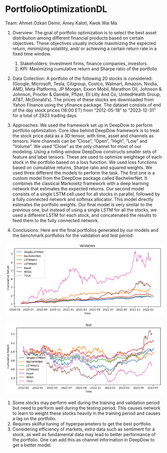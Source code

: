 # PortfolioOptimizationDL


Team: Ahmet Ozkan Demir, Amey Kaloti, Kwok Wai Ma

1. Overview:
The goal of portfolio optimization is to select the best asset distribution among different financial products based on certain objectives. These objectives usually include maximizing the expected return, minimizing volatility, and/ or achieving a certain return rate in a fixed time window.

      1. Stakeholders: Investment firms, finance companies, investors
      2. KPI: Maximizing cumulative return and Sharpe ratio of the portfolio


2. Data Collection:
A portfolio of the following 20 stocks is considered: (Google, Microsoft, Tesla, Citigroup, Costco, Walmart, Amazon, Nvidia, AMD, Meta Platforms, JP Morgan, Exxon Mobil, Marathon Oil, Johnson & Johnson, Procter & Gamble, Pfizer, Eli Lilly And Co, UnitedHealth Group, AT&T, McDonald’s). The prices of these stocks are downloaded from Yahoo Finance using the yfinance package. The dataset consists of end of the day stock prices (16:00 ET) from ”2012-05-18” to ”2023-12-31” for a total of 2923 trading days.

3. Approaches:
We used the framework set up in DeepDow to perform portfolio optimization. Core idea behind DeepDow framework is to treat the stock price data as a 3D tensor, with time, asset and channels as tensors. Here channels can be ”Close”, ”Open”, ”High”, ”Low” and ”Volume”. We used ”Close” as the only channel for most of our modeling. Using a rolling window DeepDow constructs smaller sets of feature and label tensors. These are used to optimize weightage of each stock in the portfolio based on a loss function. We used loss functions based on cumulative returns, Sharpe ratio and squared weights.
We used three different the models to perform the task. The first one is a custom model from the DeepDow package called BachelierNet. It combines the classical Markowitz framework with a deep learning network that estimates the expected returns. Our second model consists of a single LSTM cell used for all stocks in parallel, followed by a fully connected network and softmax allocator. This model directly estimates the portfolio weights. Our final model is very similar to the previous one, but instead of using a single LSTM for all the stocks, we used a different LSTM for each stock, and concatenated the results to feed them to the fully connected network.

4. Conclusions:
   Here are the final portfolios generated by our models and the benchmark portfolios for the validation and test period:
   
![Alt text](Figures/Testing_validation-set.png)

![Alt text](Figures/Testing_test-set.png)

   1. Some stocks may perform well during the training and validation period but need to perform well during the testing period. This causes network to learn to weight these stocks heavily        in the training period and causes a lag on the portfolio.
   2. Requires skillful tuning of hyperparameters to get the best portfolio.
   3. Considering efficiency of markets, extra data such as sentiment for a stock, as well as fundamental data may lead to better performance of the portfolio. One can add this as channel         information in DeepDow to get a better model.
